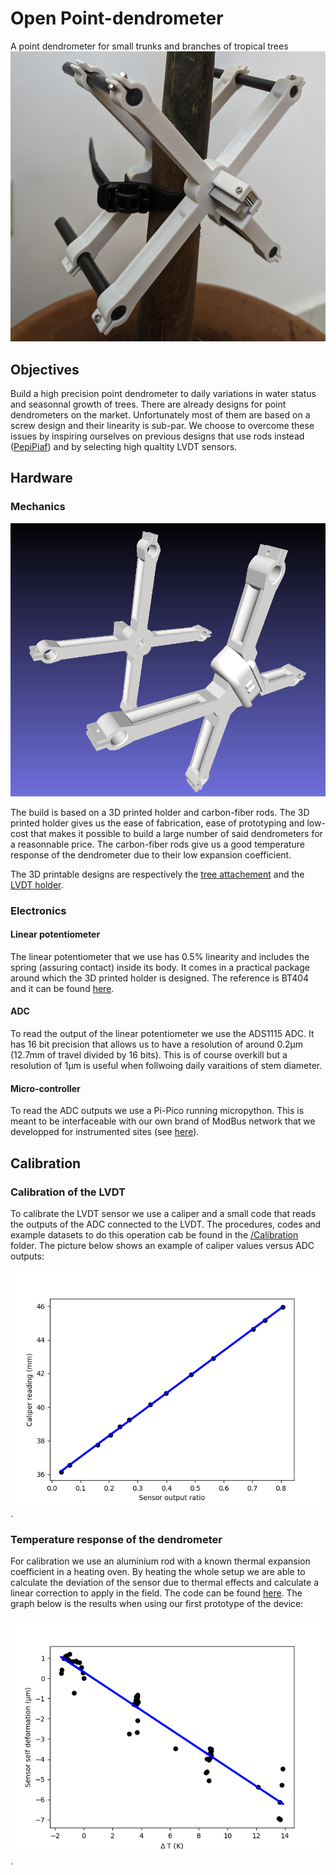 # Open Point-dendrometer
A point dendrometer for small trunks and branches of tropical trees
![dendrometer](dendro.jpg)

## Objectives
Build a high precision point dendrometer to daily variations in water status and seasonnal growth of trees. 
There are already designs for point dendrometers on the market. Unfortunately most of them are based on a screw design and their linearity is sub-par. We choose to overcome these issues by inspiring ourselves on previous designs that use rods instead ([PepiPiaf](https://piaf.clermont.hub.inrae.fr/methodes-et-modeles/pepipiaf)) and by selecting high qualtity LVDT sensors.

## Hardware
### Mechanics
![Render of dendrometer](render_3D.png)

The build is based on a 3D printed holder and carbon-fiber rods. The 3D printed holder gives us the ease of fabrication, ease of prototyping and low-cost that makes it possible to build a large number of said dendrometers for a reasonnable price. The carbon-fiber rods give us a good temperature response of the dendrometer due to their low expansion coefficient.

The 3D printable designs are respectively the [tree attachement](/Tree%20attach.stl) and the [LVDT holder](LVDT_holder_part.stl). 

### Electronics
#### Linear potentiometer
The linear potentiometer that we use has 0.5% linearity and includes the spring (assuring contact) inside its body. It comes in a practical package around which the 3D printed holder is designed. The reference is BT404 and it can be found [here](https://www.mouser.fr/ProductDetail/858-404R10KL.5).
#### ADC
To read the output of the linear potentiometer we use the ADS1115 ADC. It has 16 bit precision that allows us to have a resolution of around 0.2µm (12.7mm of travel divided by 16 bits). This is of course overkill but a resolution of 1µm is useful when follwoing daily varaitions of stem diameter.
#### Micro-controller
To read the ADC outputs we use a Pi-Pico running micropython. This is meant to be interfaceable with our own brand of ModBus network that we developped for instrumented sites (see [here](https://github.com/ivancornut/ecophys-modbus)).

## Calibration
### Calibration of the LVDT
To calibrate the LVDT sensor we use a caliper and a small code that reads the outputs of the ADC connected to the LVDT. The procedures, codes and example datasets to do this operation cab be found in the [/Calibration](/Calibration) folder. 
The picture below shows an example of caliper values versus ADC outputs:

![calibration](/Calibration/calib.png). 

### Temperature response of the dendrometer
For calibration we use an aluminium rod with a known thermal expansion coefficient in a heating oven. By heating the whole setup we are able to calculate the deviation of the sensor due to thermal effects and calculate a linear correction to apply in the field. The code can be found [here](/Calibration_temp/calibration_temperature.ipynb). 
The graph below is the results when using our first prototype of the device:

![temperature calibration](/Calibration_temp/calib.png). 
